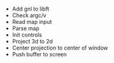 - Add gnl to libft
- Check argc/v
- Read map input
- Parse map
- Init controls
- Project 3d to 2d
- Center projection to center of window
- Push buffer to screen
